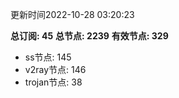 更新时间2022-10-28 03:20:23

**总订阅: 45**
**总节点: 2239**
**有效节点: 329**
- ss节点: 145
- v2ray节点: 146
- trojan节点: 38

